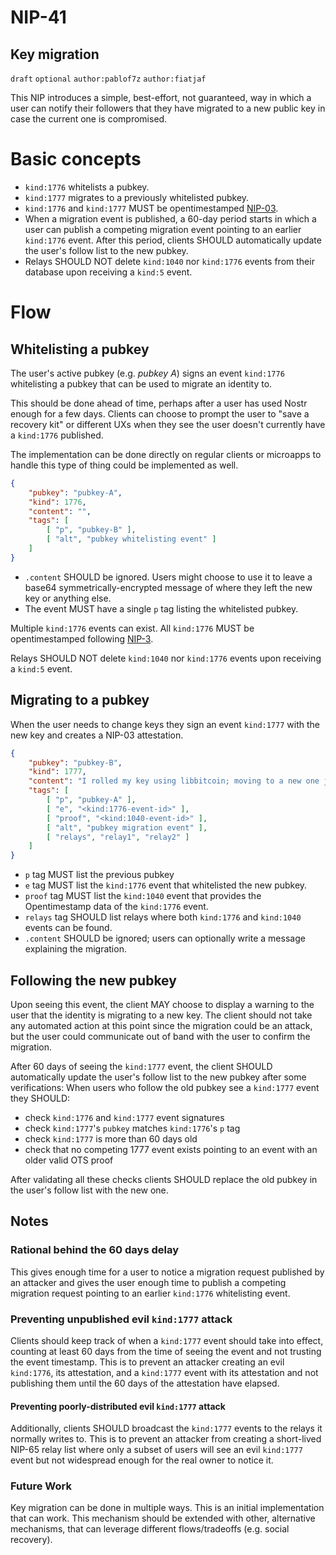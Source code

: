 # NIP-41
## Key migration
`draft` `optional` `author:pablof7z` `author:fiatjaf`

This NIP introduces a simple, best-effort, not guaranteed, way in which a user can notify their followers that they have migrated to a new public key in case the current one is compromised.

# Basic concepts
* `kind:1776` whitelists a pubkey.
* `kind:1777` migrates to a previously whitelisted pubkey.
* `kind:1776` and `kind:1777` MUST be opentimestamped [NIP-03](https://github.com/nostr-protocol/nips/blob/master/03.md).
* When a migration event is published, a 60-day period starts in which a user can publish a competing migration event pointing to an earlier `kind:1776` event. After this period, clients SHOULD automatically update the user's follow list to the new pubkey.
* Relays SHOULD NOT delete `kind:1040` nor `kind:1776` events from their database upon receiving a `kind:5` event.

# Flow
## Whitelisting a pubkey
The user's active pubkey (e.g. *pubkey A*) signs an event `kind:1776` whitelisting a pubkey that can be used to migrate an identity to.

This should be done ahead of time, perhaps after a user has used Nostr enough for a few days. Clients can choose to prompt the user to "save a recovery kit" or different UXs when they see the user doesn't currently have a `kind:1776` published.

The implementation can be done directly on regular clients or microapps to handle this type of thing could be implemented as well.

```json
{
    "pubkey": "pubkey-A",
    "kind": 1776,
    "content": "",
    "tags": [
        [ "p", "pubkey-B" ],
        [ "alt", "pubkey whitelisting event" ]
    ]
}
```

* `.content` SHOULD be ignored. Users might choose to use it to leave a base64 symmetrically-encrypted message of where they left the new key or anything else.
* The event MUST have a single `p` tag listing the whitelisted pubkey.

Multiple `kind:1776` events can exist. All `kind:1776` MUST be opentimestamped following [NIP-3](https://github.com/nostr-protocol/nips/blob/master/03.md).

Relays SHOULD NOT delete `kind:1040` nor `kind:1776` events upon receiving a `kind:5` event.

## Migrating to a pubkey
When the user needs to change keys they sign an event `kind:1777` with the new key and creates a NIP-03 attestation.

```json
{
    "pubkey": "pubkey-B",
    "kind": 1777,
    "content": "I rolled my key using libbitcoin; moving to a new one just in case",
    "tags": [
        [ "p", "pubkey-A" ],
        [ "e", "<kind:1776-event-id>" ],
        [ "proof", "<kind:1040-event-id>" ],
        [ "alt", "pubkey migration event" ],
        [ "relays", "relay1", "relay2" ]
    ]
}
```

* `p` tag MUST list the previous pubkey
* `e` tag MUST list the `kind:1776` event that whitelisted the new pubkey.
* `proof` tag MUST list the `kind:1040` event that provides the Opentimestamp data of the `kind:1776` event.
* `relays` tag SHOULD list relays where both `kind:1776` and `kind:1040` events can be found.
* `.content` SHOULD be ignored; users can optionally write a message explaining the migration.

## Following the new pubkey
Upon seeing this event, the client MAY choose to display a warning to the user that the identity is migrating to a new key. The client should not take any automated action at this point since the migration could be an attack, but the user could communicate out of band with the user to confirm the migration.

After 60 days of seeing the `kind:1777` event, the client SHOULD automatically update the user's follow list to the new pubkey after some verifications:
When users who follow the old pubkey see a `kind:1777` event they SHOULD:

* check `kind:1776` and `kind:1777` event signatures
* check `kind:1777`'s `pubkey` matches `kind:1776`'s `p` tag
* check `kind:1777` is more than 60 days old
* check that no competing 1777 event exists pointing to an event with an older valid OTS proof

After validating all these checks clients SHOULD replace the old pubkey in the user's follow list with the new one.

## Notes

### Rational behind the 60 days delay
This gives enough time for a user to notice a migration request published by an attacker and gives the user enough time to publish a competing migration request pointing to an earlier `kind:1776` whitelisting event.

### Preventing unpublished evil `kind:1777` attack
Clients should keep track of when a `kind:1777` event should take into effect, counting at least 60 days from the time of seeing the event and not trusting the event timestamp. This is to prevent an attacker creating an evil `kind:1776`, its attestation, and a `kind:1777` event with its attestation and not publishing them until the 60 days of the attestation have elapsed.

#### Preventing poorly-distributed evil `kind:1777` attack
Additionally, clients SHOULD broadcast the `kind:1777` events to the relays it normally writes to. This is to prevent an attacker from creating a short-lived NIP-65 relay list where only a subset of users will see an evil `kind:1777` event but not widespread enough for the real owner to notice it.

### Future Work
Key migration can be done in multiple ways. This is an initial implementation that can work. This mechanism should be extended with other, alternative mechanisms, that can leverage different flows/tradeoffs (e.g. social recovery).